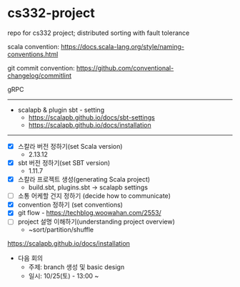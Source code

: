 # cs332-project
repo for cs332 project; distributed sorting with fault tolerance

scala convention: https://docs.scala-lang.org/style/naming-conventions.html

git commit convention: https://github.com/conventional-changelog/commitlint

gRPC 

---

<Links>

- scalapb & plugin sbt - setting
    - https://scalapb.github.io/docs/sbt-settings
    - https://scalapb.github.io/docs/installation

---

- [x]  스칼라 버전 정하기(set Scala version)
    - 2.13.12
- [x]  sbt 버전 정하기(set SBT version)
    - 1.11.7
- [x]  스칼라 프로젝트 생성(generating Scala project)
    - build.sbt, plugins.sbt → scalapb settings
- [ ]  소통 어케할 건지 정하기 (decide how to communicate)
- [x]  convention 정하기 (set conventions)
- [x]  git flow - https://techblog.woowahan.com/2553/
- [ ]  project 설명 이해하기(understanding project overview)
    - ~sort/partition/shuffle

https://scalapb.github.io/docs/installation

- 다음 회의
    - 주제: branch 생성 및 basic design
    - 일시: 10/25(토) - 13:00 ~